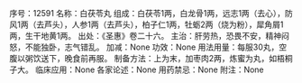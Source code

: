 序号：12591
名称：白茯苓丸
组成：白茯苓1两，白龙骨1两，远志1两（去心），防风1两（去芦头），人参1两（去芦头），柏子仁1两，牡蛎2两（烧为粉），犀角屑1两，生干地黄1两。
出处：《圣惠》卷二十六。
主治：肝劳热，恐畏不安，精神闷怒，不能独卧，志气错乱。
加减：None
功效：None
用法用量：每服30丸，空腹以粥饮送下，晚食前再服。
制备方法：上为末，加枣肉2两，炼蜜为丸，如梧桐子大。
临床应用：None
各家论述：None
用药禁忌：None
附注：None
